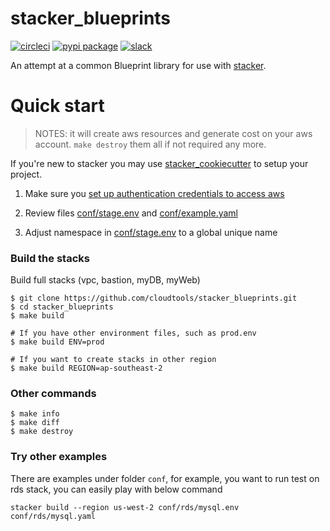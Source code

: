stacker_blueprints
==================

[![circleci](https://circleci.com/gh/cloudtools/stacker_blueprints.svg?style=shield)](https://circleci.com/gh/cloudtools/stacker_blueprints)
[![pypi package](https://badge.fury.io/py/stacker_blueprints.svg)](https://badge.fury.io/py/stacker_blueprints)
[![slack](https://empire-slack.herokuapp.com/badge.svg)](https://empire-slack.herokuapp.com)

An attempt at a common Blueprint library for use with [stacker](https://github.com/cloudtools/stacker).

# Quick start

>NOTES: it will create aws resources and generate cost on your aws account. `make destroy` them all if not required any more.

If you're new to stacker you may use [stacker_cookiecutter](https://github.com/cloudtools/stacker_cookiecutter) to setup your project.

1) Make sure you [set up authentication credentials to access aws](http://boto3.readthedocs.io/en/latest/guide/quickstart.html#configuration)

2) Review files [conf/stage.env](conf/stage.env) and [conf/example.yaml](conf/example.yaml)

3) Adjust namespace in [conf/stage.env](conf/stage.env) to a global unique name

### Build the stacks

Build full stacks (vpc, bastion, myDB, myWeb)

    $ git clone https://github.com/cloudtools/stacker_blueprints.git
    $ cd stacker_blueprints
    $ make build

    # If you have other environment files, such as prod.env
    $ make build ENV=prod

    # If you want to create stacks in other region
    $ make build REGION=ap-southeast-2

### Other commands

    $ make info
    $ make diff
    $ make destroy

### Try other examples

There are examples under folder `conf`, for example, you want to run test on rds stack, you can easily play with below command

    stacker build --region us-west-2 conf/rds/mysql.env conf/rds/mysql.yaml
